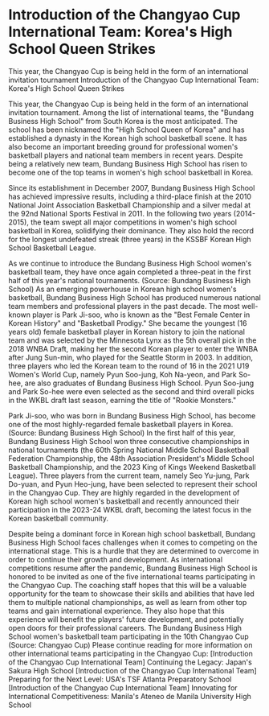 #  Introduction of the Changyao Cup International Team: Korea's High School Queen Strikes

This year, the Changyao Cup is being held in the form of an international invitation tournament 
  Introduction of the Changyao Cup International Team: Korea's High School Queen Strikes

This year, the Changyao Cup is being held in the form of an international invitation tournament. Among the list of international teams, the "Bundang Business High School" from South Korea is the most anticipated. The school has been nicknamed the "High School Queen of Korea" and has established a dynasty in the Korean high school basketball scene. It has also become an important breeding ground for professional women's basketball players and national team members in recent years. Despite being a relatively new team, Bundang Business High School has risen to become one of the top teams in women's high school basketball in Korea.

Since its establishment in December 2007, Bundang Business High School has achieved impressive results, including a third-place finish at the 2010 National Joint Association Basketball Championship and a silver medal at the 92nd National Sports Festival in 2011. In the following two years (2014-2015), the team swept all major competitions in women's high school basketball in Korea, solidifying their dominance. They also hold the record for the longest undefeated streak (three years) in the KSSBF Korean High School Basketball League.

As we continue to introduce the Bundang Business High School women's basketball team, they have once again completed a three-peat in the first half of this year's national tournaments. (Source: Bundang Business High School) As an emerging powerhouse in Korean high school women's basketball, Bundang Business High School has produced numerous national team members and professional players in the past decade. The most well-known player is Park Ji-soo, who is known as the "Best Female Center in Korean History" and "Basketball Prodigy." She became the youngest (16 years old) female basketball player in Korean history to join the national team and was selected by the Minnesota Lynx as the 5th overall pick in the 2018 WNBA Draft, making her the second Korean player to enter the WNBA after Jung Sun-min, who played for the Seattle Storm in 2003. In addition, three players who led the Korean team to the round of 16 in the 2021 U19 Women's World Cup, namely Pyun Soo-jung, Koh Na-yeon, and Park So-hee, are also graduates of Bundang Business High School. Pyun Soo-jung and Park So-hee were even selected as the second and third overall picks in the WKBL draft last season, earning the title of "Rookie Monsters."

Park Ji-soo, who was born in Bundang Business High School, has become one of the most highly-regarded female basketball players in Korea. (Source: Bundang Business High School) In the first half of this year, Bundang Business High School won three consecutive championships in national tournaments (the 60th Spring National Middle School Basketball Federation Championship, the 48th Association President's Middle School Basketball Championship, and the 2023 King of Kings Weekend Basketball League). Three players from the current team, namely Seo Yu-jung, Park Do-yuan, and Pyun Heo-jung, have been selected to represent their school in the Changyao Cup. They are highly regarded in the development of Korean high school women's basketball and recently announced their participation in the 2023-24 WKBL draft, becoming the latest focus in the Korean basketball community.

Despite being a dominant force in Korean high school basketball, Bundang Business High School faces challenges when it comes to competing on the international stage. This is a hurdle that they are determined to overcome in order to continue their growth and development. As international competitions resume after the pandemic, Bundang Business High School is honored to be invited as one of the five international teams participating in the Changyao Cup. The coaching staff hopes that this will be a valuable opportunity for the team to showcase their skills and abilities that have led them to multiple national championships, as well as learn from other top teams and gain international experience. They also hope that this experience will benefit the players' future development, and potentially open doors for their professional careers. The Bundang Business High School women's basketball team participating in the 10th Changyao Cup (Source: Changyao Cup) Please continue reading for more information on other international teams participating in the Changyao Cup: [Introduction of the Changyao Cup International Team] Continuing the Legacy: Japan's Sakura High School [Introduction of the Changyao Cup International Team] Preparing for the Next Level: USA's TSF Atlanta Preparatory School [Introduction of the Changyao Cup International Team] Innovating for International Competitiveness: Manila's Ateneo de Manila University High School